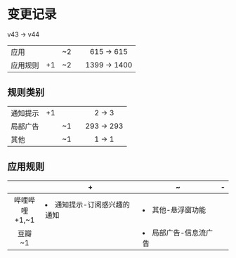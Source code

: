 # 变更记录

v43 -> v44

||||||
|-|:-:|:-:|:-:|:-:|
|应用||~2||615 -> 615|
|应用规则|+1|~2||1399 -> 1400|

## 规则类别

||||||
|-|:-:|:-:|:-:|:-:|
|通知提示|+1|||2 -> 3|
|局部广告||~1||293 -> 293|
|其他||~1||1 -> 1|

## 应用规则

||+|~|-|
|:-:|-|-|-|
|哔哩哔哩<br>+1,~1|<li>通知提示-订阅感兴趣的通知|<li>其他-悬浮窗功能||
|豆瓣<br>~1||<li>局部广告-信息流广告||
